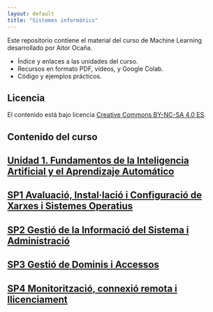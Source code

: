 ```yaml
---
layout: default
title: "Sistemes informàtics"
---
```


Este repositorio contiene el material del curso de Machine Learning desarrollado por Aitor Ocaña.

- Índice y enlaces a las unidades del curso.
- Recursos en formato PDF, vídeos, y Google Colab.
- Código y ejemplos prácticos.

## Licencia

El contenido está bajo licencia [Creative Commons BY-NC-SA 4.0 ES](LICENSE.md).

## Contenido del curso

## [Unidad 1. Fundamentos de la Inteligencia Artificial y el Aprendizaje Automático](unidad1/unidad1.md)  
## [SP1 Avaluació, Instal·lació i Configuració de Xarxes i Sistemes Operatius](SP1/SP1.md)
## [SP2 Gestió de la Informació del Sistema i Administració](SP2/SP2.md)
## [SP3 Gestió de Dominis i Accessos](SP3/SP3.md)
## [SP4 Monitorització, connexió remota i llicenciament](SP4/SP4.md)

